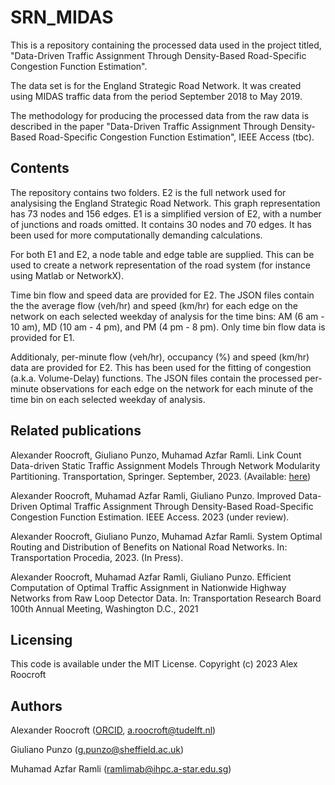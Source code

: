 # SRN_MIDAS

This is a repository containing the processed data used in the project titled, "Data-Driven Traffic Assignment Through Density-Based Road-Specific Congestion Function Estimation".

The data set is for the England Strategic Road Network. It was created using MIDAS traffic data from the period September 2018 to May 2019. 

The methodology for producing the processed data from the raw data is described in the paper "Data-Driven Traffic Assignment Through Density-Based Road-Specific Congestion Function Estimation", IEEE Access (tbc).

## Contents
The repository contains two folders. E2 is the full network used for analysising the England Strategic Road Network. This graph representation has 73 nodes and 156 edges. E1 is a simplified version of E2, with a number of junctions and roads omitted. It contains 30 nodes and 70 edges. It has been used for more computationally demanding calculations.

For both E1 and E2, a node table and edge table are supplied. This can be used to create a network representation of the road system (for instance using Matlab or NetworkX).

Time bin flow and speed data are provided for E2. The JSON files contain the the average flow (veh/hr) and speed (km/hr) for each edge on the network on each selected weekday of analysis for the time bins: AM (6 am - 10 am), MD (10 am - 4 pm), and PM (4 pm - 8 pm). Only time bin flow data is provided for E1.

Additionaly, per-minute flow (veh/hr), occupancy (%) and speed (km/hr) data are provided for E2. This has been used for the fitting of congestion (a.k.a. Volume-Delay) functions. The JSON files contain the processed per-minute observations for each edge on the network for each minute of the time bin on each selected weekday of analysis.

## Related publications
Alexander Roocroft, Giuliano Punzo, Muhamad Azfar Ramli. Link Count Data-driven Static Traffic Assignment Models Through Network Modularity Partitioning. Transportation, Springer. September, 2023. (Available: [here](https://doi.org/10.1007/s11116-023-10416-x))

Alexander Roocroft, Muhamad Azfar Ramli, Giuliano Punzo. Improved Data-Driven Optimal Traffic Assignment Through Density-Based Road-Specific Congestion Function Estimation. IEEE Access. 2023 (under review).

Alexander Roocroft, Giuliano Punzo, Muhamad Azfar Ramli. System Optimal Routing and Distribution of Benefits on National Road Networks. In: Transportation Procedia, 2023. (In Press).

Alexander Roocroft, Muhamad Azfar Ramli, Giuliano Punzo. Efficient Computation of Optimal Traffic Assignment in Nationwide Highway Networks from Raw Loop Detector Data. In: Transportation Research Board 100th Annual Meeting, Washington D.C., 2021


## Licensing
This code is available under the MIT License. Copyright (c) 2023 Alex Roocroft

## Authors
Alexander Roocroft ([ORCID](https://orcid.org/0000-0002-6551-1800), a.roocroft@tudelft.nl)

Giuliano Punzo (g.punzo@sheffield.ac.uk)

Muhamad Azfar Ramli (ramlimab@ihpc.a-star.edu.sg)




